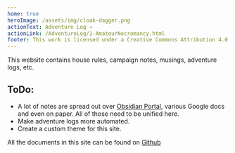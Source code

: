 ```yaml
---
home: true
heroImage: /assets/img/cloak-dagger.png
actionText: Adventure Log →
actionLink: /AdventureLog/1-AmateurNecromancy.html
footer: This work is licensed under a Creative Commons Attribution 4.0 International License.
---
```


This website contains house rules, campaign notes, musings, adventure logs, etc.

## ToDo: 
* A lot of notes are spread out over [Obsidian Portal](https://sirinaria.obsidianportal.com/), various Google docs and even on paper. All of those need to be unified here.
* Make adventure logs more automated.
* Create a custom theme for this site.

All the documents in this site can be found on [Github](https://github.com/bobonthenet/SirinariaCampaign)
